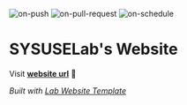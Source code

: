 
  ![on-push](../../actions/workflows/on-push.yaml/badge.svg)
  ![on-pull-request](../../actions/workflows/on-pull-request.yaml/badge.svg)
  ![on-schedule](../../actions/workflows/on-schedule.yaml/badge.svg)

  # SYSUSELab's Website

  Visit **[website url](#)** 🚀

  _Built with [Lab Website Template](https://greene-lab.gitbook.io/lab-website-template-docs)_
